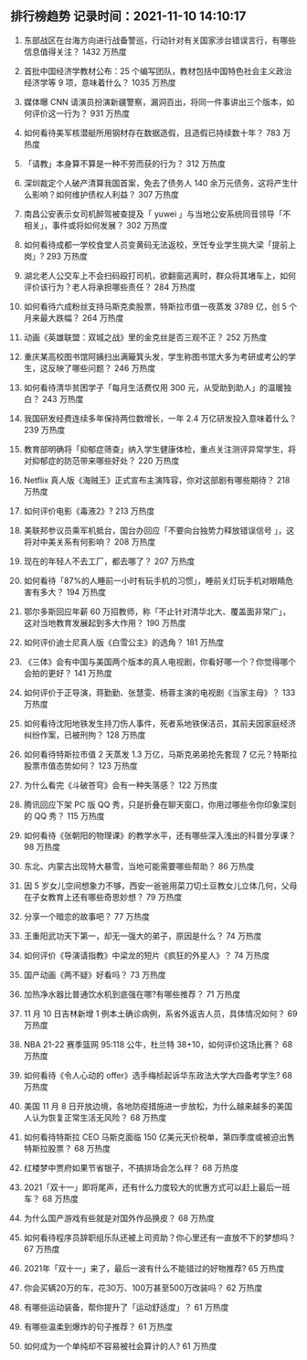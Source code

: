 
## 排行榜趋势 记录时间：2021-11-10 14:10:17
  
  1. 东部战区在台海方向进行战备警巡，行动针对有关国家涉台错误言行，有哪些信息值得关注？ 1432 万热度
    
  2. 首批中国经济学教材公布：25 个编写团队，教材包括中国特色社会主义政治经济学等 9 项，意味着什么？ 1035 万热度
    
  3. 媒体曝 CNN 请演员扮演新疆警察，漏洞百出，将同一件事讲出三个版本，如何评价这一行为？ 931 万热度
    
  4. 如何看待美军核潜艇所用钢材存在数据造假，且造假已持续数十年？ 783 万热度
    
  5. 「请教」本身算不算是一种不劳而获的行为？ 312 万热度
    
  6. 深圳裁定个人破产清算我国首案，免去了债务人 140 余万元债务，这将产生什么影响？如何维护债权人利益？ 307 万热度
    
  7. 南昌公安表示女司机醉驾被查提及「 yuwei 」与当地公安系统同音领导「不相关」，事件或将如何发展？ 302 万热度
    
  8. 如何看待成都一学校食堂人员变黄码无法返校，烹饪专业学生挑大梁「提前上岗」? 293 万热度
    
  9. 湖北老人公交车上不会扫码殴打司机，欲翻窗逃离时，群众将其堵车上，如何评价该行为？老人将承担哪些责任？ 284 万热度
    
  10. 如何看待六成粉丝支持马斯克卖股票，特斯拉市值一夜蒸发 3789 亿，创 5 个月来最大跌幅？ 264 万热度
    
  11. 动画《英雄联盟：双城之战》里的金克丝是否三观不正？ 252 万热度
    
  12. 重庆某高校图书馆阿姨扫出满簸箕头发，学生称图书馆大多为考研或考公的学生，这反映了哪些问题？ 246 万热度
    
  13. 如何看待清华贫困学子「每月生活费仅用 300 元，从受助到助人」的温暖独白？ 243 万热度
    
  14. 我国研发经费连续多年保持两位数增长，一年 2.4 万亿研发投入意味着什么？ 239 万热度
    
  15. 教育部明确将「抑郁症筛查」纳入学生健康体检，重点关注测评异常学生，将对抑郁症的防范带来哪些好处？ 220 万热度
    
  16. Netflix 真人版《海贼王》正式宣布主演阵容，你对这部剧有哪些期待？ 218 万热度
    
  17. 如何评价电影《毒液2》? 213 万热度
    
  18. 美联邦参议员乘军机抵台，国台办回应「不要向台独势力释放错误信号 」，这将对中美关系有何影响？ 208 万热度
    
  19. 现在的年轻人不去工厂，都去哪了？ 207 万热度
    
  20. 如何看待「87%的人睡前一小时有玩手机的习惯」，睡前关灯玩手机对眼睛危害有多大？ 194 万热度
    
  21. 鄂尔多斯回应年薪 60 万招教师，称「不止针对清华北大、覆盖面非常广」，这对当地教育发展起到多大作用？ 190 万热度
    
  22. 如何评价迪士尼真人版《白雪公主》的选角？ 181 万热度
    
  23. 《三体》会有中国与美国两个版本的真人电视剧，你看好哪一个？你觉得哪个会拍的更好？ 141 万热度
    
  24. 如何评价于正导演，蒋勤勤、张慧雯、杨蓉主演的电视剧《当家主母》？ 133 万热度
    
  25. 如何看待沈阳地铁发生持刀伤人事件，死者系地铁保洁员，其前夫因家庭经济纠纷作案，已被刑拘？ 128 万热度
    
  26. 如何看待特斯拉市值 2 天蒸发 1.3 万亿，马斯克弟弟抢先套现 7 亿元？特斯拉股票市值态势如何？ 123 万热度
    
  27. 为什么看完《斗破苍穹》会有一种失落感？ 122 万热度
    
  28. 腾讯回应下架 PC 版 QQ 秀，只是折叠在聊天窗口，你用过哪些令你印象深刻的 QQ 秀？ 115 万热度
    
  29. 如何看待《张朝阳的物理课》的教学水平，还有哪些深入浅出的科普分享课？ 98 万热度
    
  30. 东北、内蒙古出现特大暴雪，当地可能需要哪些帮助？ 86 万热度
    
  31. 因 5 岁女儿空间想象力不够，西安一爸爸用菜刀切土豆教女儿立体几何，父母在子女教育上还有哪些奇思妙想？ 79 万热度
    
  32. 分享一个暗恋的故事吧？ 77 万热度
    
  33. 王重阳武功天下第一，却无一强大的弟子，原因是什么？ 74 万热度
    
  34. 如何评价《导演请指教》中梁龙的短片《疯狂的外星人》？ 74 万热度
    
  35. 国产动画《两不疑》好看吗？ 73 万热度
    
  36. 加热净水器比普通饮水机到底强在哪?有哪些推荐？ 71 万热度
    
  37. 11 月 10 日吉林新增 1 例本土确诊病例，系省外返吉人员，具体情况如何？ 69 万热度
    
  38. NBA 21-22 赛季篮网 95:118 公牛，杜兰特 38+10，如何评价这场比赛？ 68 万热度
    
  39. 如何看待《令人心动的 offer》选手梅桢起诉华东政法大学大四备考学生? 68 万热度
    
  40. 美国 11 月 8 日开放边境，各地防疫措施进一步放松，为什么越来越多的美国人认为恢复正常生活无风险？ 68 万热度
    
  41. 如何看待特斯拉 CEO 马斯克面临 150 亿美元天价税单，第四季度或被迫出售特斯拉股票？ 68 万热度
    
  42. 红楼梦中贾府如果节省银子，不搞排场会怎么样？ 68 万热度
    
  43. 2021「双十一」即将尾声，还有什么力度较大的优惠方式可以赶上最后一班车？ 68 万热度
    
  44. 为什么国产游戏有些就是对国外作品换皮？ 68 万热度
    
  45. 如何看待程序员辞职组乐队还被上司资助？你心里还有一直放不下的梦想吗？ 67 万热度
    
  46. 2021年「双十一」来了，最后一波有什么不能错过的好物推荐? 65 万热度
    
  47. 你会买辆20万的车，花30万、100万甚至500万改装吗？ 62 万热度
    
  48. 有哪些运动装备，帮你提升了「运动舒适度」？ 61 万热度
    
  49. 有哪些温柔到爆炸的句子推荐？ 61 万热度
    
  50. 如何成为一个单纯却不容易被社会算计的人? 61 万热度
    